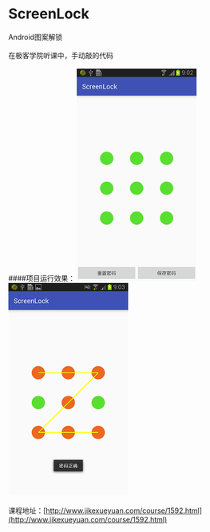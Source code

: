 # ScreenLock
Android图案解锁<br><br>
在极客学院听课中，手动敲的代码<br><br>
####项目运行效果：
![](https://github.com/Ericlsd/ScreenLock/raw/master/screens/Screenshot_2016-05-20-09-02-31.png "设置图案密码界面截图") 
![](https://github.com/Ericlsd/ScreenLock/raw/master/screens/Screenshot_2016-05-20-09-03-33.png "测试图案密码界面截图") <br><br>
课程地址：[http://www.jikexueyuan.com/course/1592.html](http://www.jikexueyuan.com/course/1592.html)  

